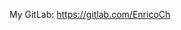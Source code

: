 My GitLab: https://gitlab.com/EnricoCh



<!---

- 👋 Hi, I’m @EnricoCh
- 👀 I’m interested in ...
- 🌱 I’m currently learning ...
- 💞️ I’m looking to collaborate on ...
- 📫 How to reach me ...


EnricoCh/EnricoCh is a ✨ special ✨ repository because its `README.md` (this file) appears on your GitHub profile.
You can click the Preview link to take a look at your changes.
--->
